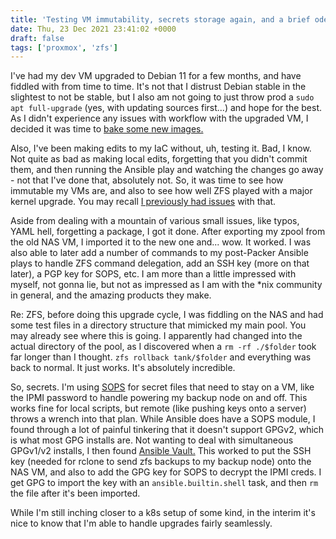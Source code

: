 ```yaml
---
title: 'Testing VM immutability, secrets storage again, and a brief ode to ZFS'
date: Thu, 23 Dec 2021 23:41:02 +0000
draft: false
tags: ['proxmox', 'zfs']
---
```


I've had my dev VM upgraded to Debian 11 for a few months, and have fiddled with from time to time. It's not that I distrust Debian stable in the slightest to not be stable, but I also am not going to just throw prod a `sudo apt full-upgrade` (yes, with updating sources first...) and hope for the best. As I didn't experience any issues with workflow with the upgraded VM, I decided it was time to [bake some new images.](https://sgarland.dev/2021/07/03/baking-vms-to-perfection/)

Also, I've been making edits to my IaC without, uh, testing it. Bad, I know. Not quite as bad as making local edits, forgetting that you didn't commit them, and then running the Ansible play and watching the changes go away - not that I've done that, absolutely not. So, it was time to see how immutable my VMs are, and also to see how well ZFS played with a major kernel upgrade. You may recall [I previously had issues](https://sgarland.dev/2021/02/02/failed-nvme-drive-better-change-your-upstream-dns-resolver/) with that.

Aside from dealing with a mountain of various small issues, like typos, YAML hell, forgetting a package, I got it done. After exporting my zpool from the old NAS VM, I imported it to the new one and... wow. It worked. I was also able to later add a number of commands to my post-Packer Ansible plays to handle ZFS command delegation, add an SSH key (more on that later), a PGP key for SOPS, etc. I am more than a little impressed with myself, not gonna lie, but not as impressed as I am with the \*nix community in general, and the amazing products they make.

Re: ZFS, before doing this upgrade cycle, I was fiddling on the NAS and had some test files in a directory structure that mimicked my main pool. You may already see where this is going. I apparently had changed into the actual directory of the pool, as I discovered when a `rm -rf ./$folder` took far longer than I thought. `zfs rollback tank/$folder` and everything was back to normal. It just works. It's absolutely incredible.

So, secrets. I'm using [SOPS](https://github.com/mozilla/sops) for secret files that need to stay on a VM, like the IPMI password to handle powering my backup node on and off. This works fine for local scripts, but remote (like pushing keys onto a server) throws a wrench into that plan. While Ansible does have a SOPS module, I found through a lot of painful tinkering that it doesn't support GPGv2, which is what most GPG installs are. Not wanting to deal with simultaneous GPGv1/v2 installs, I then found [Ansible Vault.](https://docs.ansible.com/ansible/latest/user_guide/vault.html) This worked to put the SSH key (needed for rclone to send zfs backups to my backup node) onto the NAS VM, and also to add the GPG key for SOPS to decrypt the IPMI creds. I get GPG to import the key with an `ansible.builtin.shell` task, and then `rm` the file after it's been imported.

While I'm still inching closer to a k8s setup of some kind, in the interim it's nice to know that I'm able to handle upgrades fairly seamlessly.